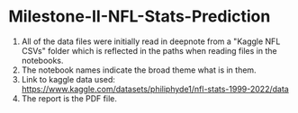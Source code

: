 # Milestone-II-NFL-Stats-Prediction

1. All of the data files were initially read in deepnote from a "Kaggle NFL CSVs" folder which is reflected in the paths when reading files in the notebooks.
2. The notebook names indicate the broad theme what is in them.
3. Link to kaggle data used: https://www.kaggle.com/datasets/philiphyde1/nfl-stats-1999-2022/data
4. The report is the PDF file.
